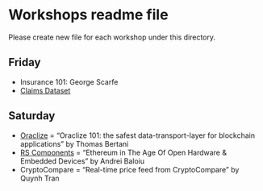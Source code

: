 # Workshops readme file

Please create new file for each workshop under this directory.

## Friday

- Insurance 101: George Scarfe
- [Claims Dataset](./simplybusiness/README.md)

## Saturday

- [Oraclize](https://github.com/simplybusiness/breaktheblockhackathoncontent/blob/master/workshops/oraclize/README.md) = “Oraclize 101: the safest data-transport-layer for blockchain applications” by Thomas Bertani
- [RS Components](./rscomponents/README.md) = “Ethereum in The Age Of Open Hardware & Embedded Devices” by Andrei Baloiu
- CryptoCompare = “Real-time price feed from CryptoCompare” by Quynh Tran 

